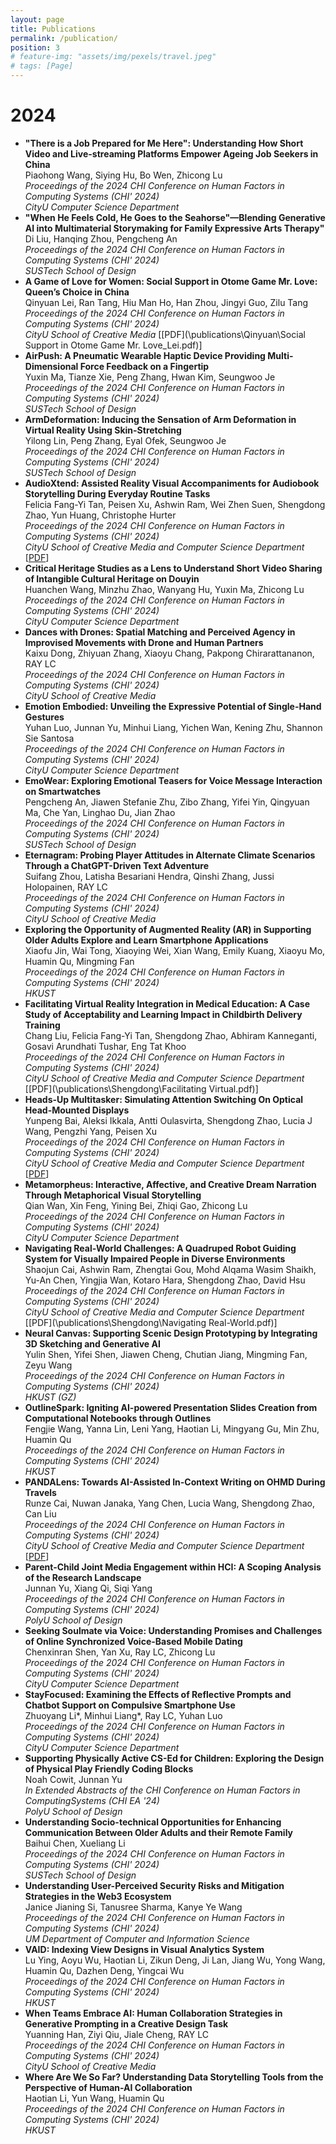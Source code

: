 ```yaml
---
layout: page
title: Publications
permalink: /publication/
position: 3
# feature-img: "assets/img/pexels/travel.jpeg"
# tags: [Page]
---
```


# 2024
- **"There is a Job Prepared for Me Here": Understanding How Short Video and Live-streaming Platforms Empower Ageing Job Seekers in China** <br/>
Piaohong Wang, Siying Hu, Bo Wen, Zhicong Lu <br/>
*Proceedings of the 2024 CHI Conference on Human Factors in Computing Systems (CHI' 2024)* <br/>
*CityU Computer Science Department*
- **"When He Feels Cold, He Goes to the Seahorse"—Blending Generative AI into Multimaterial Storymaking for Family Expressive Arts Therapy"** <br/>
Di Liu, Hanqing Zhou, Pengcheng An <br/>
*Proceedings of the 2024 CHI Conference on Human Factors in Computing Systems (CHI' 2024)* <br/>
*SUSTech School of Design*
- **A Game of Love for Women: Social Support in Otome Game Mr. Love: Queen’s Choice in China** <br/>
Qinyuan Lei, Ran Tang, Hiu Man Ho, Han Zhou, Jingyi Guo, Zilu Tang <br/>
*Proceedings of the 2024 CHI Conference on Human Factors in Computing Systems (CHI' 2024)* <br/>
*CityU School of Creative Media* [[PDF](\publications\Qinyuan\Social Support in Otome Game Mr. Love_Lei.pdf)]
- **AirPush: A Pneumatic Wearable Haptic Device Providing Multi-Dimensional Force Feedback on a Fingertip** <br/>
Yuxin Ma, Tianze Xie, Peng Zhang, Hwan Kim, Seungwoo Je <br/>
*Proceedings of the 2024 CHI Conference on Human Factors in Computing Systems (CHI' 2024)* <br/>
*SUSTech School of Design*
- **ArmDeformation: Inducing the Sensation of Arm Deformation in Virtual Reality Using Skin-Stretching** <br/>
Yilong Lin, Peng Zhang, Eyal Ofek, Seungwoo Je <br/>
*Proceedings of the 2024 CHI Conference on Human Factors in Computing Systems (CHI' 2024)* <br/>
*SUSTech School of Design*
- **AudioXtend: Assisted Reality Visual Accompaniments for Audiobook Storytelling During Everyday Routine Tasks** <br/>
Felicia Fang-Yi Tan, Peisen Xu, Ashwin Ram, Wei Zhen Suen, Shengdong Zhao, Yun Huang, Christophe Hurter <br/>
*Proceedings of the 2024 CHI Conference on Human Factors in Computing Systems (CHI' 2024)* <br/>
*CityU School of Creative Media and Computer Science Department* [[PDF](\publications\Shengdong\AudioXtend.pdf)]
- **Critical Heritage Studies as a Lens to Understand Short Video Sharing of Intangible Cultural Heritage on Douyin** <br/>
Huanchen Wang, Minzhu Zhao, Wanyang Hu, Yuxin Ma, Zhicong Lu <br/>
*Proceedings of the 2024 CHI Conference on Human Factors in Computing Systems (CHI' 2024)* <br/>
*CityU Computer Science Department*
- **Dances with Drones: Spatial Matching and Perceived Agency in Improvised Movements with Drone and Human Partners** <br/>
Kaixu Dong, Zhiyuan Zhang, Xiaoyu Chang, Pakpong Chirarattananon, RAY LC <br/>
*Proceedings of the 2024 CHI Conference on Human Factors in Computing Systems (CHI' 2024)* <br/>
*CityU School of Creative Media*
- **Emotion Embodied: Unveiling the Expressive Potential of Single-Hand Gestures** <br/>
Yuhan Luo, Junnan Yu, Minhui Liang, Yichen Wan, Kening Zhu, Shannon Sie Santosa <br/>
*Proceedings of the 2024 CHI Conference on Human Factors in Computing Systems (CHI' 2024)* <br/>
*CityU Computer Science Department*
- **EmoWear: Exploring Emotional Teasers for Voice Message Interaction on Smartwatches** <br/>
Pengcheng An, Jiawen Stefanie Zhu, Zibo Zhang, Yifei Yin, Qingyuan Ma, Che Yan, Linghao Du, Jian Zhao <br/>
*Proceedings of the 2024 CHI Conference on Human Factors in Computing Systems (CHI' 2024)* <br/>
*SUSTech School of Design*
- **Eternagram: Probing Player Attitudes in Alternate Climate Scenarios Through a ChatGPT-Driven Text Adventure** <br/>
Suifang Zhou, Latisha Besariani Hendra, Qinshi Zhang, Jussi Holopainen, RAY LC <br/>
*Proceedings of the 2024 CHI Conference on Human Factors in Computing Systems (CHI' 2024)* <br/>
*CityU School of Creative Media*
- **Exploring the Opportunity of Augmented Reality (AR) in Supporting Older Adults Explore and Learn Smartphone Applications** <br/>
Xiaofu Jin, Wai Tong, Xiaoying Wei, Xian Wang, Emily Kuang, Xiaoyu Mo, Huamin Qu, Mingming Fan <br/>
*Proceedings of the 2024 CHI Conference on Human Factors in Computing Systems (CHI' 2024)* <br/>
*HKUST*
- **Facilitating Virtual Reality Integration in Medical Education: A Case Study of Acceptability and Learning Impact in Childbirth Delivery Training** <br/>
Chang Liu, Felicia Fang-Yi Tan, Shengdong Zhao, Abhiram Kanneganti, Gosavi Arundhati Tushar, Eng Tat Khoo <br/>
*Proceedings of the 2024 CHI Conference on Human Factors in Computing Systems (CHI' 2024)* <br/>
*CityU School of Creative Media and Computer Science Department* [[PDF](\publications\Shengdong\Facilitating Virtual.pdf)]
- **Heads-Up Multitasker: Simulating Attention Switching On Optical Head-Mounted Displays** <br/>
Yunpeng Bai, Aleksi Ikkala, Antti Oulasvirta, Shengdong Zhao, Lucia J Wang, Pengzhi Yang, Peisen Xu <br/>
*Proceedings of the 2024 CHI Conference on Human Factors in Computing Systems (CHI' 2024)* <br/>
*CityU School of Creative Media and Computer Science Department* [[PDF](\publications\Shengdong\Heads-Up.pdf)]
- **Metamorpheus: Interactive, Affective, and Creative Dream Narration Through Metaphorical Visual Storytelling** <br/>
Qian Wan, Xin Feng, Yining Bei, Zhiqi Gao, Zhicong Lu <br/>
*Proceedings of the 2024 CHI Conference on Human Factors in Computing Systems (CHI' 2024)* <br/>
*CityU Computer Science Department*
- **Navigating Real-World Challenges: A Quadruped Robot Guiding System for Visually Impaired People in Diverse Environments** <br/>
Shaojun Cai, Ashwin Ram, Zhengtai Gou, Mohd Alqama Wasim Shaikh, Yu-An Chen, Yingjia Wan, Kotaro Hara, Shengdong Zhao, David Hsu <br/>
*Proceedings of the 2024 CHI Conference on Human Factors in Computing Systems (CHI' 2024)* <br/>
*CityU School of Creative Media and Computer Science Department* [[PDF](\publications\Shengdong\Navigating Real-World.pdf)]
- **Neural Canvas: Supporting Scenic Design Prototyping by Integrating 3D Sketching and Generative AI** <br/>
Yulin Shen, Yifei Shen, Jiawen Cheng, Chutian Jiang, Mingming Fan, Zeyu Wang <br/>
*Proceedings of the 2024 CHI Conference on Human Factors in Computing Systems (CHI' 2024)* <br/>
*HKUST (GZ)*
- **OutlineSpark: Igniting AI-powered Presentation Slides Creation from Computational Notebooks through Outlines** <br/>
Fengjie Wang, Yanna Lin, Leni Yang, Haotian Li, Mingyang Gu, Min Zhu, Huamin Qu <br/>
*Proceedings of the 2024 CHI Conference on Human Factors in Computing Systems (CHI' 2024)* <br/>
*HKUST*
- **PANDALens: Towards AI-Assisted In-Context Writing on OHMD During Travels** <br/>
Runze Cai, Nuwan Janaka, Yang Chen, Lucia Wang, Shengdong Zhao, Can Liu <br/>
*Proceedings of the 2024 CHI Conference on Human Factors in Computing Systems (CHI' 2024)* <br/>
*CityU School of Creative Media and Computer Science Department* [[PDF](\publications\Shengdong\PANDALens.pdf)]
- **Parent-Child Joint Media Engagement within HCI: A Scoping Analysis of the Research Landscape** <br/>
Junnan Yu, Xiang Qi, Siqi Yang <br/>
*Proceedings of the 2024 CHI Conference on Human Factors in Computing Systems (CHI' 2024)* <br/>
*PolyU School of Design*
- **Seeking Soulmate via Voice: Understanding Promises and Challenges of Online Synchronized Voice-Based Mobile Dating** <br/>
Chenxinran Shen, Yan Xu, Ray LC, Zhicong Lu <br/>
*Proceedings of the 2024 CHI Conference on Human Factors in Computing Systems (CHI' 2024)* <br/>
*CityU Computer Science Department*
- **StayFocused: Examining the Effects of Reflective Prompts and Chatbot Support on Compulsive Smartphone Use** <br/>
Zhuoyang Li*, Minhui Liang*, Ray LC, Yuhan Luo <br/>
*Proceedings of the 2024 CHI Conference on Human Factors in Computing Systems (CHI' 2024)* <br/>
*CityU Computer Science Department*
- **Supporting Physically Active CS-Ed for Children: Exploring the Design of Physical Play Friendly Coding Blocks** <br/>
Noah Cowit, Junnan Yu <br/>
*In Extended Abstracts of the CHI Conference on Human Factors in ComputingSystems (CHI EA '24)* <br/>
*PolyU School of Design*
- **Understanding Socio-technical Opportunities for Enhancing Communication Between Older Adults and their Remote Family** <br/>
Baihui Chen, Xueliang Li <br/>
*Proceedings of the 2024 CHI Conference on Human Factors in Computing Systems (CHI' 2024)* <br/>
*SUSTech School of Design*
- **Understanding User-Perceived Security Risks and Mitigation Strategies in the Web3 Ecosystem** <br>
Janice Jianing Si, Tanusree Sharma, Kanye Ye Wang <br/>
*Proceedings of the 2024 CHI Conference on Human Factors in Computing Systems (CHI' 2024)* <br/>
*UM Department of Computer and Information Science*
- **VAID: Indexing View Designs in Visual Analytics System** <br/>
Lu Ying, Aoyu Wu, Haotian Li, Zikun Deng, Ji Lan, Jiang Wu, Yong Wang, Huamin Qu, Dazhen Deng, Yingcai Wu <br/>
*Proceedings of the 2024 CHI Conference on Human Factors in Computing Systems (CHI' 2024)* <br/>
*HKUST*
- **When Teams Embrace AI: Human Collaboration Strategies in Generative Prompting in a Creative Design Task** <br/>
Yuanning Han, Ziyi Qiu, Jiale Cheng, RAY LC <br/>
*Proceedings of the 2024 CHI Conference on Human Factors in Computing Systems (CHI' 2024)* <br/>
*CityU School of Creative Media*
- **Where Are We So Far? Understanding Data Storytelling Tools from the Perspective of Human-AI Collaboration** <br/>
Haotian Li, Yun Wang, Huamin Qu <br/>
*Proceedings of the 2024 CHI Conference on Human Factors in Computing Systems (CHI' 2024)* <br/>
*HKUST*